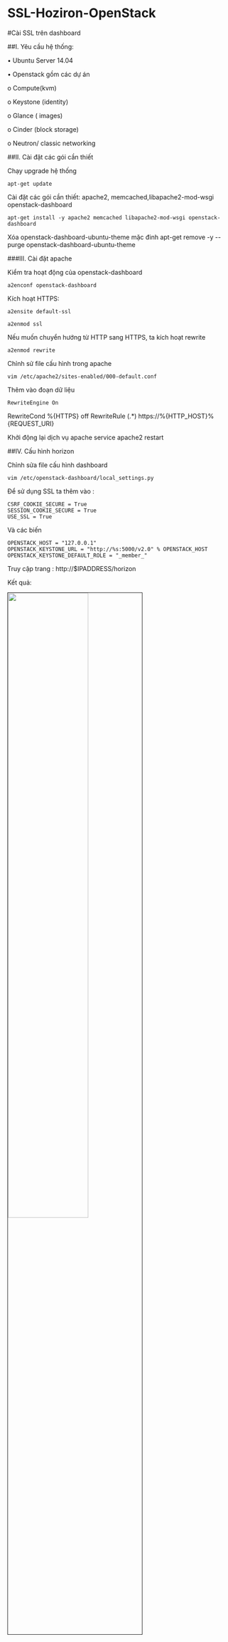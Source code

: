 SSL-Hoziron-OpenStack
=====================
#Cài SSL trên dashboard

##I.	Yêu cầu hệ thống:

•	Ubuntu Server 14.04

•	Openstack gồm các dự án

o	Compute(kvm)

o	Keystone (identity)

o	Glance ( images)

o	Cinder (block storage)

o	Neutron/ classic networking

##II.	Cài đặt các gói cần thiết

Chạy upgrade hệ thống

    apt-get update

Cài đặt các gói cần thiết: apache2, memcached,libapache2-mod-wsgi openstack-dashboard

    apt-get install -y apache2 memcached libapache2-mod-wsgi openstack-dashboard

Xóa openstack-dashboard-ubuntu-theme  mặc đinh
    apt-get remove -y --purge openstack-dashboard-ubuntu-theme

###III.	Cài đặt apache

Kiểm tra hoạt động của openstack-dashboard

    a2enconf openstack-dashboard

Kích hoạt  HTTPS:

    a2ensite default-ssl
 
    a2enmod ssl

Nếu muốn chuyển hướng từ HTTP sang HTTPS, ta kích hoạt rewrite

    a2enmod rewrite
Chỉnh sử file cấu hình trong apache

    vim /etc/apache2/sites-enabled/000-default.conf

Thêm vào đoạn dữ liệu 

    RewriteEngine On
   RewriteCond %{HTTPS} off
   RewriteRule (.*) https://%{HTTP_HOST}%{REQUEST_URI}

Khởi động lại dịch vụ apache
    service apache2 restart

##IV.	Cấu hình horizon

Chỉnh sửa file cấu hình dashboard

    vim /etc/openstack-dashboard/local_settings.py

Để sử dụng SSL ta thêm vào :

    CSRF_COOKIE_SECURE = True
    SESSION_COOKIE_SECURE = True
    USE_SSL = True

Và các biến 

    OPENSTACK_HOST = "127.0.0.1"
    OPENSTACK_KEYSTONE_URL = "http://%s:5000/v2.0" % OPENSTACK_HOST
    OPENSTACK_KEYSTONE_DEFAULT_ROLE = "_member_"

Truy cập trang : http://$IPADDRESS/horizon

Kết quả:

<img src=http://i.imgur.com/3gp45FT.png width="60%" height="60%" border="1">
